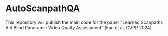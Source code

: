 # AutoScanpathQA
This repository will publish the main code for the paper "Learned Scanpaths Aid Blind Panoramic Video Qualty Assessment" (Fan et al, CVPR 2024).
